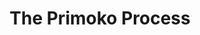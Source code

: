 ---
templateKey: 'the-primoko-difference/process'
path: /the-primoko-difference/process
title: The Primoko Process
image: /img/illustration-dev-ops.png
heading: Every company has its process. Here’s ours.
description: >-
  Every company has its process. Here’s ours.
list:
  - "<b>Step 1: Kickoff.</b> During the kickoff meeting, we’ll get acquainted, and then discuss your requirements, possible technology stack, business goals, time to market, scalability, security, success metrics, and anything else that matters. Both of our teams will leave the meeting knowing that we’re all on the same page."
  - "<b>Step 2: Project.</b> During this phase, we’ll establish a schedule and milestones that account for what needs to happen, when, considering account complexities and your budget. We will also work with your technical team to see what skills you might have available to pull into the project. For instance, we might propose an architecture and 10 engineers to complete it. If you have 3 engineers available at 50% capacity, we’ll augment your team with 8 of our own engineers."
  - "<b>Step 3: Plan.</b> During step three, we’ll create a detailed plan for the first few iterations."
  - "<b>Step 4: Go.</b> Next, we’ll begin implementing, testing, and releasing iteratively, according to plan. We prefer to release production-ready code with every one- or two-week cycles, or sprints. As we gather feedback, we’ll work with you to tweak the plan as needed or as you require, reprioritize, and get ready for the next iteration. We’re also able to speed up or slow down on a project should the need arise."
peace:
  heading: Peace of Mind
  description: We’ll provide detailed, daily reports so you know every day where your money is going. You won’t have to wait three weeks, or six months, for such insights. You’ll know daily. Not only that but we also bake in DevOps tools and practices in to the environment, so you get the benefit of automated and real-time notifications as code moves from development to build to deployment. As features and bugs from “to-do” to “done” in real-time. How’s that for peace of mind?<br />Questions? Comments Concerns?
testimonials:
  - author: A.P.J. Abdul Kalam
    quote: >-
      Excellence is a continuous process and not an accident.
---